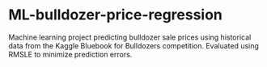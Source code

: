 # ML-bulldozer-price-regression
Machine learning project predicting bulldozer sale prices using historical data from the Kaggle Bluebook for Bulldozers competition. Evaluated using RMSLE to minimize prediction errors.

